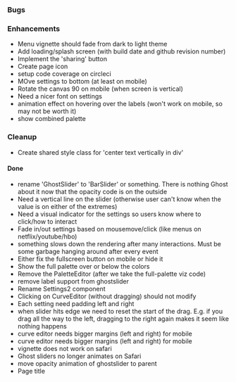 ### Bugs

### Enhancements
- Menu vignette should fade from dark to light theme
- Add loading/splash screen (with build date and github revision number)
- Implement the 'sharing' button
- Create page icon
- setup code coverage on circleci
- MOve settings to bottom (at least on mobile)
- Rotate the canvas 90 on mobile (when screen is vertical)
- Need a nicer font on settings
- animation effect on hovering over the labels (won't work on mobile, so may not be worth it)
- show combined palette

### Cleanup
- Create shared style class for 'center text vertically in div'

#### Done
- rename 'GhostSlider' to 'BarSlider' or something. There is nothing Ghost about it now that the 
opacity code is on the outside
- Need a vertical line on the slider (otherwise user can't know when the value is on either of the extremes)
- Need a visual indicator for the settings so users know where to click/how to interact
- Fade in/out settings based on mousemove/click (like menus on netflix/youtube/hbo)
- something slows down the rendering after many interactions. Must be some garbage hanging around after every 
event 
- Either fix the fullscreen button on mobile or hide it
- Show the full palette over or below the colors
- Remove the PaletteEditor (after we take the full-palette viz code)
- remove label support from ghostslider
- Rename Settings2 component
- Clicking on CurveEditor (without dragging) should not modify
- Each setting need padding left and right
- when slider hits edge we need to reset the start of the drag. E.g. if you drag all the way to the left, dragging to the right again makes it seem like nothing happens
- curve editor needs bigger margins (left and right) for mobile
- curve editor needs bigger margins (left and right) for mobile
- vignette does not work on safari
- Ghost sliders no longer animates on Safari
- move opacity animation of ghostslider to parent
- Page title





